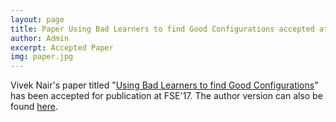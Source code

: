 ```yaml
---
layout: page
title: Paper Using Bad Learners to find Good Configurations accepted at FSE'17
author: Admin
excerpt: Accepted Paper
img: paper.jpg
---
```


Vivek Nair's paper titled "[Using Bad Learners to find Good Configurations](https://arxiv.org/pdf/1702.05701)" has been accepted for publication at FSE'17. The author version can also be found [here](https://arxiv.org/pdf/1702.05701).
